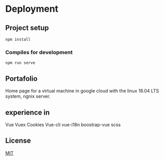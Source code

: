 # Deployment

## Project setup
```
npm install
```

### Compiles for development
```
npm run serve
```

## Portafolio 
Home page for a virtual machine in google cloud with the linux 18.04 LTS system, ngnix server.

## experience in
Vue
Vuex
Cookies
Vue-cli
vue-i18n
boostrap-vue
scss

## License
[MIT](https://choosealicense.com/licenses/mit/)